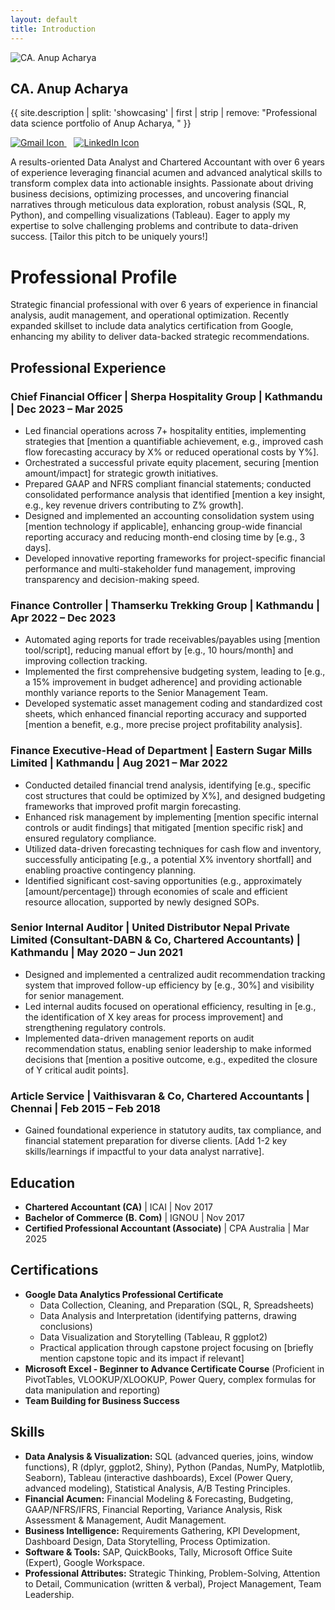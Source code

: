 ```yaml
---
layout: default
title: Introduction
---
```


<div class="profile-header">
  <img src="{{ '/assets/images/your_professional_headshot.jpg' | relative_url }}" alt="CA. Anup Acharya" class="profile-image">
  <div class="profile-info">
    <h2>CA. Anup Acharya</h2>
    <p class="tagline">{{ site.description | split: 'showcasing' | first | strip | remove: "Professional data science portfolio of Anup Acharya, " }}</p>
    <div class="introduction-contact-icons">
      <a href="mailto:{{ site.email }}" target="_blank" rel="noopener noreferrer" aria-label="Email Anup Acharya">
        <img src="{{ '/assets/images/gmail.png' | relative_url }}" alt="Gmail Icon" >
      </a>
        
      <a href="https://linkedin.com/in/{{ site.linkedin_username }}" target="_blank" rel="noopener noreferrer" aria-label="Anup Acharya's LinkedIn Profile">
        <img src="{{ '/assets/images/linkedin.png' | relative_url }}" alt="LinkedIn Icon" >
      </a>
    </div>
  </div>
</div>

<p class="intro-pitch">
A results-oriented Data Analyst and Chartered Accountant with over 6 years of experience leveraging financial acumen and advanced analytical skills to transform complex data into actionable insights. Passionate about driving business decisions, optimizing processes, and uncovering financial narratives through meticulous data exploration, robust analysis (SQL, R, Python), and compelling visualizations (Tableau). Eager to apply my expertise to solve challenging problems and contribute to data-driven success. [Tailor this pitch to be uniquely yours!]
</p>
  
# Professional Profile

<p>Strategic financial professional with over 6 years of experience in financial analysis, audit management, and operational optimization. Recently expanded skillset to include data analytics certification from Google, enhancing my ability to deliver data-backed strategic recommendations.</p>

## Professional Experience

### Chief Financial Officer | Sherpa Hospitality Group | Kathmandu | Dec 2023 – Mar 2025
<ul>
  <li>Led financial operations across 7+ hospitality entities, implementing strategies that [mention a quantifiable achievement, e.g., improved cash flow forecasting accuracy by X% or reduced operational costs by Y%].</li>
  <li>Orchestrated a successful private equity placement, securing [mention amount/impact] for strategic growth initiatives.</li>
  <li>Prepared GAAP and NFRS compliant financial statements; conducted consolidated performance analysis that identified [mention a key insight, e.g., key revenue drivers contributing to Z% growth].</li>
  <li>Designed and implemented an accounting consolidation system using [mention technology if applicable], enhancing group-wide financial reporting accuracy and reducing month-end closing time by [e.g., 3 days].</li>
  <li>Developed innovative reporting frameworks for project-specific financial performance and multi-stakeholder fund management, improving transparency and decision-making speed.</li>
</ul>

### Finance Controller | Thamserku Trekking Group | Kathmandu | Apr 2022 – Dec 2023
<ul>
  <li>Automated aging reports for trade receivables/payables using [mention tool/script], reducing manual effort by [e.g., 10 hours/month] and improving collection tracking.</li>
  <li>Implemented the first comprehensive budgeting system, leading to [e.g., a 15% improvement in budget adherence] and providing actionable monthly variance reports to the Senior Management Team.</li>
  <li>Developed systematic asset management coding and standardized cost sheets, which enhanced financial reporting accuracy and supported [mention a benefit, e.g., more precise project profitability analysis].</li>
</ul>

### Finance Executive-Head of Department | Eastern Sugar Mills Limited | Kathmandu | Aug 2021 – Mar 2022
<ul>
  <li>Conducted detailed financial trend analysis, identifying [e.g., specific cost structures that could be optimized by X%], and designed budgeting frameworks that improved profit margin forecasting.</li>
  <li>Enhanced risk management by implementing [mention specific internal controls or audit findings] that mitigated [mention specific risk] and ensured regulatory compliance.</li>
  <li>Utilized data-driven forecasting techniques for cash flow and inventory, successfully anticipating [e.g., a potential X% inventory shortfall] and enabling proactive contingency planning.</li>
  <li>Identified significant cost-saving opportunities (e.g., approximately [amount/percentage]) through economies of scale and efficient resource allocation, supported by newly designed SOPs.</li>
</ul>

### Senior Internal Auditor | United Distributor Nepal Private Limited (Consultant-DABN & Co, Chartered Accountants) | Kathmandu | May 2020 – Jun 2021
<ul>
  <li>Designed and implemented a centralized audit recommendation tracking system that improved follow-up efficiency by [e.g., 30%] and visibility for senior management.</li>
  <li>Led internal audits focused on operational efficiency, resulting in [e.g., the identification of X key areas for process improvement] and strengthening regulatory controls.</li>
  <li>Implemented data-driven management reports on audit recommendation status, enabling senior leadership to make informed decisions that [mention a positive outcome, e.g., expedited the closure of Y critical audit points].</li>
</ul>

### Article Service | Vaithisvaran & Co, Chartered Accountants | Chennai | Feb 2015 – Feb 2018
<ul>
  <li>Gained foundational experience in statutory audits, tax compliance, and financial statement preparation for diverse clients. [Add 1-2 key skills/learnings if impactful to your data analyst narrative].</li>
</ul>

## Education
<ul>
  <li><strong>Chartered Accountant (CA)</strong> | ICAI | Nov 2017</li>
  <li><strong>Bachelor of Commerce (B. Com)</strong> | IGNOU | Nov 2017</li>
  <li><strong>Certified Professional Accountant (Associate)</strong> | CPA Australia | Mar 2025</li>
</ul>

## Certifications
<ul>
  <li>
    <strong>Google Data Analytics Professional Certificate</strong>
    <ul>
      <li>Data Collection, Cleaning, and Preparation (SQL, R, Spreadsheets)</li>
      <li>Data Analysis and Interpretation (identifying patterns, drawing conclusions)</li>
      <li>Data Visualization and Storytelling (Tableau, R ggplot2)</li>
      <li>Practical application through capstone project focusing on [briefly mention capstone topic and its impact if relevant]</li>
    </ul>
  </li>
  <li><strong>Microsoft Excel - Beginner to Advance Certificate Course</strong> (Proficient in PivotTables, VLOOKUP/XLOOKUP, Power Query, complex formulas for data manipulation and reporting)</li>
  <li><strong>Team Building for Business Success</strong></li>
</ul>

## Skills
<ul>
  <li><strong>Data Analysis & Visualization:</strong> SQL (advanced queries, joins, window functions), R (dplyr, ggplot2, Shiny), Python (Pandas, NumPy, Matplotlib, Seaborn), Tableau (interactive dashboards), Excel (Power Query, advanced modeling), Statistical Analysis, A/B Testing Principles.</li>
  <li><strong>Financial Acumen:</strong> Financial Modeling & Forecasting, Budgeting, GAAP/NFRS/IFRS, Financial Reporting, Variance Analysis, Risk Assessment & Management, Audit Management.</li>
  <li><strong>Business Intelligence:</strong> Requirements Gathering, KPI Development, Dashboard Design, Data Storytelling, Process Optimization.</li>
  <li><strong>Software & Tools:</strong> SAP, QuickBooks, Tally, Microsoft Office Suite (Expert), Google Workspace.</li>
  <li><strong>Professional Attributes:</strong> Strategic Thinking, Problem-Solving, Attention to Detail, Communication (written & verbal), Project Management, Team Leadership.</li>
</ul>
